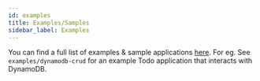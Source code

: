 ```yaml
---
id: examples
title: Examples/Samples
sidebar_label: Examples
---
```


You can find a full list of examples & sample applications [here](https://github.com/serverless-nextjs/serverless-next.js/tree/master/packages/serverless-components/nextjs-component/examples).
For eg. See `examples/dynamodb-crud` for an example Todo application that interacts with DynamoDB.
